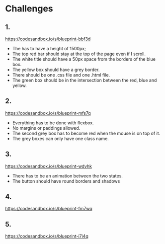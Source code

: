 # Challenges

## 1.

https://codesandbox.io/s/blueprint-bbf3d

- The <body> has to have a height of 1500px;
- The top red bar should stay at the top of the page even if I scroll.
- The white title should have a 50px space from the borders of the blue box.
- The yellow box should have a grey border.
- There should be one .css file and one .html file.
- The green box should be in the intersection between the red, blue and yellow.

## 2.

https://codesandbox.io/s/blueprint-mfs7q

- Everything has to be done with flexbox.
- No margins or paddings allowed.
- The second grey box has to become red when the mouse is on top of it.
- The grey boxes can only have one class name.

## 3.

https://codesandbox.io/s/blueprint-wdvhk

- There has to be an animation between the two states.
- The button should have round borders and shadows


## 4.

https://codesandbox.io/s/blueprint-fm7wq


## 5.

https://codesandbox.io/s/blueprint-i7i4q
